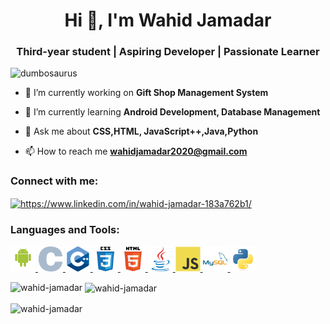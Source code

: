 <h1 align="center">Hi 👋, I'm Wahid Jamadar</h1>
<h3 align="center">Third-year student | Aspiring Developer | Passionate Learner</h3>

<p align="left"> <img src="https://komarev.com/ghpvc/?username=dumbosaurus&label=Profile%20views&color=0e75b6&style=flat" alt="dumbosaurus" /> </p>

- 🔭 I’m currently working on **Gift Shop Management System**

- 🌱 I’m currently learning **Android Development, Database Management**

- 💬 Ask me about **CSS,HTML, JavaScript++,Java,Python**

- 📫 How to reach me **wahidjamadar2020@gmail.com**

<h3 align="left">Connect with me:</h3>
<p align="left">
<a href="https://www.linkedin.com/in/wahid-jamadar-183a762b1/" target="blank"><img align="center" src="https://raw.githubusercontent.com/rahuldkjain/github-profile-readme-generator/master/src/images/icons/Social/linked-in-alt.svg" alt="https://www.linkedin.com/in/wahid-jamadar-183a762b1/" height="30" width="40" /></a>
</p>

<h3 align="left">Languages and Tools:</h3>
<p align="left"> <a href="https://developer.android.com" target="_blank" rel="noreferrer"> <img src="https://raw.githubusercontent.com/devicons/devicon/master/icons/android/android-original-wordmark.svg" alt="android" width="40" height="40"/> </a> <a href="https://www.cprogramming.com/" target="_blank" rel="noreferrer"> <img src="https://raw.githubusercontent.com/devicons/devicon/master/icons/c/c-original.svg" alt="c" width="40" height="40"/> </a> <a href="https://www.w3schools.com/cpp/" target="_blank" rel="noreferrer"> <img src="https://raw.githubusercontent.com/devicons/devicon/master/icons/cplusplus/cplusplus-original.svg" alt="cplusplus" width="40" height="40"/> </a> <a href="https://www.w3schools.com/css/" target="_blank" rel="noreferrer"> <img src="https://raw.githubusercontent.com/devicons/devicon/master/icons/css3/css3-original-wordmark.svg" alt="css3" width="40" height="40"/> </a> <a href="https://www.w3.org/html/" target="_blank" rel="noreferrer"> <img src="https://raw.githubusercontent.com/devicons/devicon/master/icons/html5/html5-original-wordmark.svg" alt="html5" width="40" height="40"/> </a> <a href="https://www.java.com" target="_blank" rel="noreferrer"> <img src="https://raw.githubusercontent.com/devicons/devicon/master/icons/java/java-original.svg" alt="java" width="40" height="40"/> </a> <a href="https://developer.mozilla.org/en-US/docs/Web/JavaScript" target="_blank" rel="noreferrer"> <img src="https://raw.githubusercontent.com/devicons/devicon/master/icons/javascript/javascript-original.svg" alt="javascript" width="40" height="40"/> </a> <a href="https://www.mysql.com/" target="_blank" rel="noreferrer"> <img src="https://raw.githubusercontent.com/devicons/devicon/master/icons/mysql/mysql-original-wordmark.svg" alt="mysql" width="40" height="40"/> </a> <a href="https://www.python.org" target="_blank" rel="noreferrer"> <img src="https://raw.githubusercontent.com/devicons/devicon/master/icons/python/python-original.svg" alt="python" width="40" height="40"/> </a> </p>

<p><img align="left" src="https://github-readme-stats.vercel.app/api/top-langs?username=wahidjamdar&show_icons=true&locale=en&layout=compact" alt="wahid-jamadar" /></p>

<p>&nbsp;<img align="center" src="https://github-readme-stats.vercel.app/api?username=wahidjamdar&show_icons=true&locale=en" alt="wahid-jamadar" /></p>

<p><img align="center" src="https://github-readme-streak-stats.herokuapp.com/?user=wahidjamdar&" alt="wahid-jamadar" /></p>


